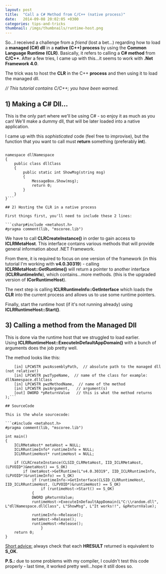 ```yaml
---
layout: post
title:  "Call a C# Method from C/C++ (native process)"
date:   2014-09-08 20:02:05 +0300
categories: tips-and-tricks
thumbnail: /imgs/thumbnails/runtime-host.png
---
```


So...I received a challenge from a _friend_ (lost a bet...) regarding how to load a **managed (C#) dll** in a **native (C++) process** by using the **Common Language Runtime (CLR)**. Basically, it refers to calling a **C# method** from **C/C++**. After a few tries, I came up with this...it seems to work with **.Net Framework 4.0**.

The trick was to host the **CLR** in the C++ **process** and then using it to load the managed dll.

_// This tutorial contains C/C++; you have been warned._

## 1) Making a C# Dll...

This is the only part where we'll be using C# - so enjoy it as much as you can! We'll make a dummy dll, that will be later loaded into a native application.

I came up with this _sophisticated_ code (feel free to improvise), but the function that you want to call must **return** something (preferably **int**).

```csharpusing System.Windows.Forms;

namespace dllNamespace
{
    public class dllClass
    {
        public static int ShowMsg(string msg)
        {
            MessageBox.Show(msg);
            return 0;
        }
    }
}```

## 2) Hosting the CLR in a native process

First things first, you'll need to include these 2 lines:

```csharp#include <metahost.h>
#pragma comment(lib, "mscoree.lib")
```

We have to call **CLRCreateInstance()** in order to gain access to **ICLRMetaHost**. This interface contains various methods that will provide general information about .NET Framework.

From there, it is required to focus on one version of the framework (in this tutorial I'm working with **v4.0.30319**) - calling **ICLRMetaHost::GetRuntime()** will return a pointer to another interface (**ICLRRuntimeInfo**), which contains...more methods. (this is the upgraded version of **ICorRuntimeHost**).

The next step is calling **ICLRRuntimeInfo::GetInterface** which loads the **CLR** into the current process and allows us to use some runtime pointers.

Finally, start the runtime host (if it's not running already) using **ICLRRuntimeHost::Start()**.

## 3) Calling a method from the Managed Dll

This is done via the runtime host that we struggled to load earlier.  
Using **ICLRRuntimeHost::ExecuteInDefaultAppDomain()** with a bunch of arguments does the job pretty well.

The method looks like this:

```cHRESULT ExecuteInDefaultAppDomain (
    [in] LPCWSTR pwzAssemblyPath,  // absolute path to the managed dll (not relative!)
    [in] LPCWSTR pwzTypeName,  // name of the class for example: dllNamespace.dllClass
    [in] LPCWSTR pwzMethodName,  // name of the method 
    [in] LPCWSTR pwzArgument,   // argument(s)
    [out] DWORD *pReturnValue   // this is what the method returns
);```

## SourceCode

This is the whole sourcecode:

```c#include <metahost.h>
#pragma comment(lib, "mscoree.lib")

int main()
{
    ICLRMetaHost* metaHost = NULL;
    ICLRRuntimeInfo* runtimeInfo = NULL;
    ICLRRuntimeHost* runtimeHost = NULL;

    if (CLRCreateInstance(CLSID_CLRMetaHost, IID_ICLRMetaHost, (LPVOID*)&metaHost) == S_OK)
        if (metaHost->GetRuntime(L"v4.0.30319", IID_ICLRRuntimeInfo, (LPVOID*)&runtimeInfo) == S_OK)
            if (runtimeInfo->GetInterface(CLSID_CLRRuntimeHost, IID_ICLRRuntimeHost, (LPVOID*)&runtimeHost) == S_OK)
                if (runtimeHost->Start() == S_OK)
	        {		
		    DWORD pReturnValue;
		    runtimeHost->ExecuteInDefaultAppDomain(L"C:\\random.dll", L"dllNamespace.dllClass", L"ShowMsg", L"It works!!", &pReturnValue);

		    runtimeInfo->Release();
		    metaHost->Release();
		    runtimeHost->Release();
                }
    return 0;
} 
```

<u>Short advice:</u> always check that each **HRESULT** returned is equivalent to **S_OK**.

**P.S.:** due to some problems with my compiler, I couldn't test this code properly - last time, it worked pretty well...hope it still does so.
